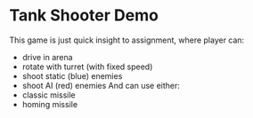 # Tank Shooter Demo
This game is just quick insight to assignment, where player can:
- drive in arena
- rotate with turret (with fixed speed)
- shoot static (blue) enemies
- shoot AI (red) enemies
And can use either:
- classic missile
- homing missile
